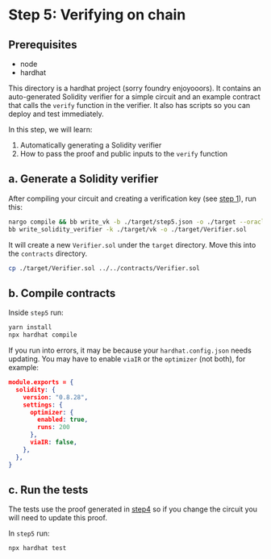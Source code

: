 # Step 5: Verifying on chain

## Prerequisites

- node
- hardhat

This directory is a hardhat project (sorry foundry enjoyooors). It contains an auto-generated Solidity verifier for a simple circuit and an example contract that calls the `verify` function in the verifier. It also has scripts so you can deploy and test immediately.

In this step, we will learn:

1. Automatically generating a Solidity verifier
2. How to pass the proof and public inputs to the `verify` function

## a. Generate a Solidity verifier

After compiling your circuit and creating a verification key (see [step 1](../step1/README.md)), run this:

```sh
nargo compile && bb write_vk -b ./target/step5.json -o ./target --oracle_hash keccak
bb write_solidity_verifier -k ./target/vk -o ./target/Verifier.sol
```

It will create a new `Verifier.sol` under the `target` directory. Move this into the `contracts` directory.

```sh
cp ./target/Verifier.sol ../../contracts/Verifier.sol
```

## b. Compile contracts

Inside `step5` run:

```sh
yarn install
npx hardhat compile
```

If you run into errors, it may be because your `hardhat.config.json` needs updating. You may have to enable `viaIR` or the `optimizer` (not both), for example:

```json
module.exports = {
  solidity: {
    version: "0.8.28",
    settings: {
      optimizer: {
        enabled: true,
        runs: 200
      },
      viaIR: false,
    },
  },
}
```

## c. Run the tests

The tests use the proof generated in [step4](../step4/README.md) so if you change the circuit you will need to update this proof.

In `step5` run:

```sh
npx hardhat test
```
